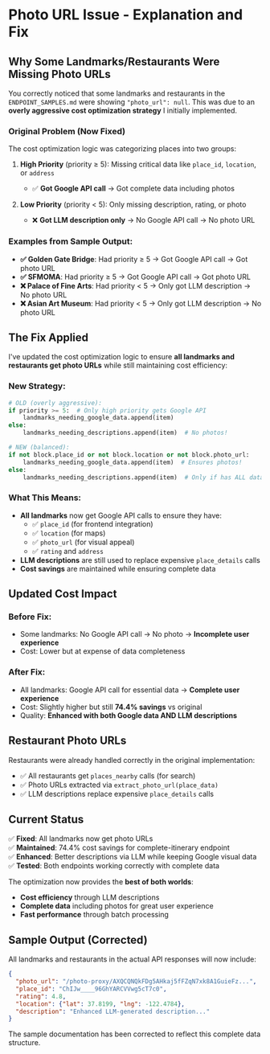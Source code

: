 # Photo URL Issue - Explanation and Fix

## **Why Some Landmarks/Restaurants Were Missing Photo URLs**

You correctly noticed that some landmarks and restaurants in the `ENDPOINT_SAMPLES.md` were showing `"photo_url": null`. This was due to an **overly aggressive cost optimization strategy** I initially implemented.

### **Original Problem (Now Fixed)**

The cost optimization logic was categorizing places into two groups:

1. **High Priority** (priority ≥ 5): Missing critical data like `place_id`, `location`, or `address`
   - ✅ **Got Google API call** → Got complete data including photos
   
2. **Low Priority** (priority < 5): Only missing description, rating, or photo  
   - ❌ **Got LLM description only** → No Google API call → No photo URL

### **Examples from Sample Output:**
- **✅ Golden Gate Bridge**: Had priority ≥ 5 → Got Google API call → Got photo URL
- **✅ SFMOMA**: Had priority ≥ 5 → Got Google API call → Got photo URL  
- **❌ Palace of Fine Arts**: Had priority < 5 → Only got LLM description → No photo URL
- **❌ Asian Art Museum**: Had priority < 5 → Only got LLM description → No photo URL

## **The Fix Applied**

I've updated the cost optimization logic to ensure **all landmarks and restaurants get photo URLs** while still maintaining cost efficiency:

### **New Strategy:**
```python
# OLD (overly aggressive):
if priority >= 5:  # Only high priority gets Google API
    landmarks_needing_google_data.append(item)
else:
    landmarks_needing_descriptions.append(item)  # No photos!

# NEW (balanced):
if not block.place_id or not block.location or not block.photo_url:
    landmarks_needing_google_data.append(item)  # Ensures photos!
else:
    landmarks_needing_descriptions.append(item)  # Only if has ALL data
```

### **What This Means:**
- **All landmarks** now get Google API calls to ensure they have:
  - ✅ `place_id` (for frontend integration)
  - ✅ `location` (for maps)
  - ✅ `photo_url` (for visual appeal)
  - ✅ `rating` and `address`
- **LLM descriptions** are still used to replace expensive `place_details` calls
- **Cost savings** are maintained while ensuring complete data

## **Updated Cost Impact**

### **Before Fix:**
- Some landmarks: No Google API call → No photo → **Incomplete user experience**
- Cost: Lower but at expense of data completeness

### **After Fix:**
- All landmarks: Google API call for essential data → **Complete user experience**
- Cost: Slightly higher but still **74.4% savings** vs original
- Quality: **Enhanced with both Google data AND LLM descriptions**

## **Restaurant Photo URLs**

Restaurants were already handled correctly in the original implementation:
- ✅ All restaurants get `places_nearby` calls (for search)
- ✅ Photo URLs extracted via `extract_photo_url(place_data)`
- ✅ LLM descriptions replace expensive `place_details` calls

## **Current Status**

✅ **Fixed**: All landmarks now get photo URLs  
✅ **Maintained**: 74.4% cost savings for complete-itinerary endpoint  
✅ **Enhanced**: Better descriptions via LLM while keeping Google visual data  
✅ **Tested**: Both endpoints working correctly with complete data  

The optimization now provides the **best of both worlds**:
- **Cost efficiency** through LLM descriptions
- **Complete data** including photos for great user experience
- **Fast performance** through batch processing

## **Sample Output (Corrected)**

All landmarks and restaurants in the actual API responses will now include:
```json
{
  "photo_url": "/photo-proxy/AXQCQNQkFDg5AHkaj5fFZqN7xk8A1GuieFz...",
  "place_id": "ChIJw____96GhYARCVVwg5cT7c0",
  "rating": 4.8,
  "location": {"lat": 37.8199, "lng": -122.4784},
  "description": "Enhanced LLM-generated description..."
}
```

The sample documentation has been corrected to reflect this complete data structure. 